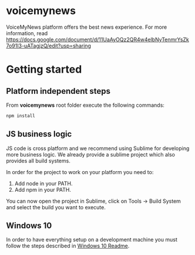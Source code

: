 # voicemynews

VoiceMyNews platform offers the best news experience. For more information, read https://docs.google.com/document/d/11UaAyOQz2QR4w4elbNyTenmrYsZk7o91I3-uATagjzQ/edit?usp=sharing

# Getting started

## Platform independent steps

From **voicemynews** root folder execute the following commands:

```bash
npm install
```

## JS business logic

JS code is cross platform and we recommend using Sublime for developing more business logic. We already provide a sublime project which also provides all build systems.

In order for the project to work on your platform you need to:

1. Add node in your PATH.
1. Add npm in your PATH.

You can now open the project in Sublime, click on Tools -> Build System and select the build you want to execute. 

## Windows 10

In order to have everything setup on a development machine you must follow the steps described in [Windows 10 Readme](src/win10/README.md).